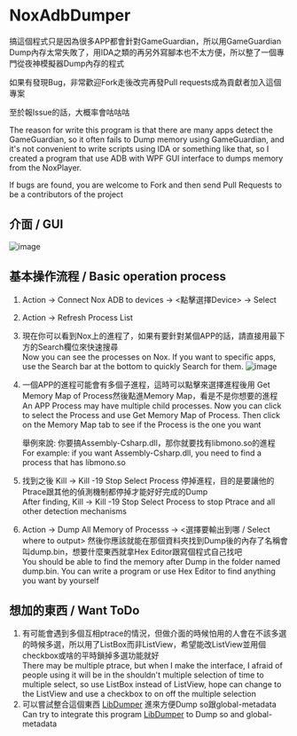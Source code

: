# NoxAdbDumper
搞這個程式只是因為很多APP都會針對GameGuardian，所以用GameGuardian Dump內存太常失敗了，用IDA之類的再另外寫腳本也不太方便，所以整了一個專門從夜神模擬器Dump內存的程式

如果有發現Bug，非常歡迎Fork走後改完再發Pull requests成為貢獻者加入這個專案

至於報Issue的話，大概率會咕咕咕

The reason for write this program is that there are many apps detect the GameGuardian, so it often fails to Dump memory using GameGuardian, and it's not convenient to write scripts using IDA or something like that, so I created a program that use ADB with WPF GUI interface to dumps memory from the NoxPlayer.

If bugs are found, you are welcome to Fork and then send Pull Requests to be a contributors of the project

## 介面 / GUI
![image](https://user-images.githubusercontent.com/33422418/136706147-c907fb2c-7047-4856-8864-e12d6bbc708c.png)

## 基本操作流程 / Basic operation process
1. Action → Connect Nox ADB to devices → <點擊選擇Device> → Select
2. Action → Refresh Process List

3. 現在你可以看到Nox上的進程了，如果有要針對某個APP的話，請直接用最下方的Search欄位來快速搜尋<br>
   Now you can see the processes on Nox. If you want to specific apps, use the Search bar at the bottom to quickly Search for them.
   ![image](https://user-images.githubusercontent.com/33422418/136706280-a495a491-4cdd-4f4b-bbf7-1569e615032c.png)

4. 一個APP的進程可能會有多個子進程，這時可以點擊來選擇進程後用 Get Memory Map of Process然後點進Memory Map，看是不是你想要的進程<br>
   An APP Process may have multiple child processes. Now you can click to select the Process and use Get Memory Map of Process. Then click on the Memory Map tab to see if the Process is the one you want

   舉例來說: 你要搞Assembly-Csharp.dll，那你就要找有libmono.so的進程<br>
   For example: if you want Assembly-Csharp.dll, you need to find a process that has libmono.so

5. 找到之後 Kill → Kill -19 Stop Select Process 停掉進程，目的是要讓他的Ptrace跟其他的偵測機制都停掉才能好好完成的Dump<br>
   After finding, Kill → Kill -19 Stop Select Process to stop Ptrace and all other detection mechanisms
6. Action → Dump All Memory of Processs → <選擇要輸出到哪 / Select where to output>
   然後你應該就能在那個資料夾找到Dump後的內存了名稱會叫dump.bin，想要什麼東西就拿Hex Editor跟寫個程式自己找吧<br>
   You should be able to find the memory after Dump in the folder named dump.bin. You can write a program or use Hex Editor to find anything you want by yourself

## 想加的東西 / Want ToDo
1. 有可能會遇到多個互相ptrace的情況，但做介面的時候怕用的人會在不該多選的時候多選，所以用了ListBox而非ListView，希望能改ListView並用個checkbox或啥的平時鎖掉多選功能就好<br>
   There may be multiple ptrace, but when I make the interface, I afraid of people using it will be in the shouldn't multiple selection of time to multiple select, so use ListBox instead of ListView, hope can change to the ListView and use a checkbox to on off the multiple selection
2. 可以嘗試整合這個東西 [LibDumper](https://github.com/BryanGIG/LibDumper) 進來方便Dump so跟global-metadata<br>
   Can try to integrate this program [LibDumper](https://github.com/BryanGIG/LibDumper) to Dump so and global-metadata
